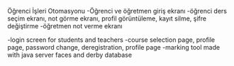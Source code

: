 Öğrenci İşleri Otomasyonu
-Öğrenci ve öğretmen giriş ekranı
-öğrenci ders seçim ekranı, not görme ekranı, profil görüntüleme, kayıt silme, şifre değiştirme 
-öğretmen not verme ekranı

-login screen for students and teachers
-course selection page, profile page, password change, deregistration, profile page
-marking tool
made with java server faces and derby database 
